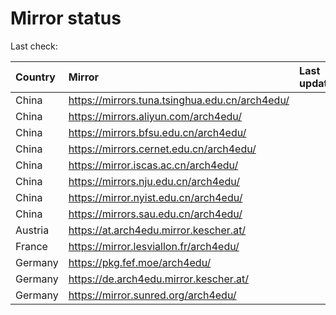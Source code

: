 <script src="./time.js"></script>
# Mirror status
Last check: <script type="text/javascript">localize(1739737342.7939594);</script>

|Country|Mirror|Last update|
|:------|:-----|:----------|
|China|https://mirrors.tuna.tsinghua.edu.cn/arch4edu/|<script type="text/javascript">localize(1739730973);</script>|
|China|https://mirrors.aliyun.com/arch4edu/|<script type="text/javascript">localize(1739688014);</script>|
|China|https://mirrors.bfsu.edu.cn/arch4edu/|<script type="text/javascript">localize(1739688014);</script>|
|China|https://mirrors.cernet.edu.cn/arch4edu/|<script type="text/javascript">localize(1739688014);</script>|
|China|https://mirror.iscas.ac.cn/arch4edu/|<script type="text/javascript">localize(1739688014);</script>|
|China|https://mirrors.nju.edu.cn/arch4edu/|<script type="text/javascript">localize(1739601649);</script>|
|China|https://mirror.nyist.edu.cn/arch4edu/|<script type="text/javascript">localize(1739688014);</script>|
|China|https://mirrors.sau.edu.cn/arch4edu/|<script type="text/javascript">localize(1731653531);</script>|
|Austria|https://at.arch4edu.mirror.kescher.at/|<script type="text/javascript">localize(1739688014);</script>|
|France|https://mirror.lesviallon.fr/arch4edu/|<script type="text/javascript">localize(1739730973);</script>|
|Germany|https://pkg.fef.moe/arch4edu/|<script type="text/javascript">localize(1739688014);</script>|
|Germany|https://de.arch4edu.mirror.kescher.at/|<script type="text/javascript">localize(1739688014);</script>|
|Germany|https://mirror.sunred.org/arch4edu/|<script type="text/javascript">localize(1739688014);</script>|

<script src="./tablefilter/tablefilter.js"></script>
<script src="./table.js"></script>